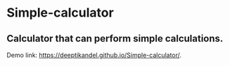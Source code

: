 # Simple-calculator
## Calculator that can perform simple calculations.
Demo link: https://deeptikandel.github.io/Simple-calculator/.

